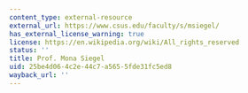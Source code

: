 ```yaml
---
content_type: external-resource
external_url: https://www.csus.edu/faculty/s/msiegel/
has_external_license_warning: true
license: https://en.wikipedia.org/wiki/All_rights_reserved
status: ''
title: Prof. Mona Siegel
uid: 25be4d06-4c2e-44c7-a565-5fde31fc5ed8
wayback_url: ''
---
```

